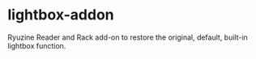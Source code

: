 # lightbox-addon
Ryuzine Reader and Rack add-on to restore the original, default, built-in lightbox function.
